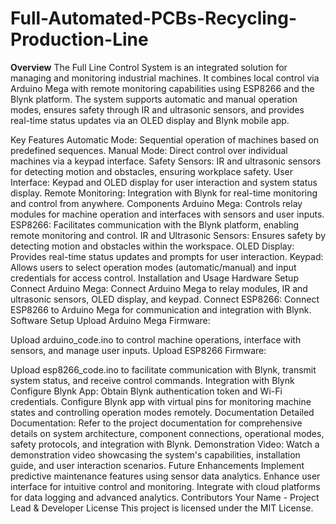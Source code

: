 # Full-Automated-PCBs-Recycling-Production-Line
**Overview**
The Full Line Control System is an integrated solution for managing and monitoring industrial machines. It combines local control via Arduino Mega with remote monitoring capabilities using ESP8266 and the Blynk platform. The system supports automatic and manual operation modes, ensures safety through IR and ultrasonic sensors, and provides real-time status updates via an OLED display and Blynk mobile app.

Key Features
Automatic Mode: Sequential operation of machines based on predefined sequences.
Manual Mode: Direct control over individual machines via a keypad interface.
Safety Sensors: IR and ultrasonic sensors for detecting motion and obstacles, ensuring workplace safety.
User Interface: Keypad and OLED display for user interaction and system status display.
Remote Monitoring: Integration with Blynk for real-time monitoring and control from anywhere.
Components
Arduino Mega: Controls relay modules for machine operation and interfaces with sensors and user inputs.
ESP8266: Facilitates communication with the Blynk platform, enabling remote monitoring and control.
IR and Ultrasonic Sensors: Ensures safety by detecting motion and obstacles within the workspace.
OLED Display: Provides real-time status updates and prompts for user interaction.
Keypad: Allows users to select operation modes (automatic/manual) and input credentials for access control.
Installation and Usage
Hardware Setup
Connect Arduino Mega:
Connect Arduino Mega to relay modules, IR and ultrasonic sensors, OLED display, and keypad.
Connect ESP8266:
Connect ESP8266 to Arduino Mega for communication and integration with Blynk.
Software Setup
Upload Arduino Mega Firmware:

Upload arduino_code.ino to control machine operations, interface with sensors, and manage user inputs.
Upload ESP8266 Firmware:

Upload esp8266_code.ino to facilitate communication with Blynk, transmit system status, and receive control commands.
Integration with Blynk
Configure Blynk App:
Obtain Blynk authentication token and Wi-Fi credentials.
Configure Blynk app with virtual pins for monitoring machine states and controlling operation modes remotely.
Documentation
Detailed Documentation: Refer to the project documentation for comprehensive details on system architecture, component connections, operational modes, safety protocols, and integration with Blynk.
Demonstration Video: Watch a demonstration video showcasing the system's capabilities, installation guide, and user interaction scenarios.
Future Enhancements
Implement predictive maintenance features using sensor data analytics.
Enhance user interface for intuitive control and monitoring.
Integrate with cloud platforms for data logging and advanced analytics.
Contributors
Your Name - Project Lead & Developer
License
This project is licensed under the MIT License.


